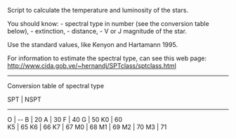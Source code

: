 Script to calculate the temperature and luminosity of the stars.

You should know: - spectral type in number (see the conversion table below), 
                 - extinction, 
                 - distance,
                 - V or J magnitude of the star.

Use the standard values, like Kenyon and Hartamann 1995. 

For information to estimate the spectral type, can see this web page: http://www.cida.gob.ve/~hernandj/SPTclass/sptclass.html
_____________________________________________________

Conversion table of spectral type

SPT	|	NSPT
____________________________________
O	|	--
B	|	20
A	|	30
F	|	40
G	|	50
K0	|	60	
K5      |       65
K6      |       66
K7	|       67
M0	|	68
 	M1	|	69
 	M2      |       70
        M3      |       71
